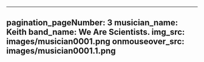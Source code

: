 ------
pagination_pageNumber: 3
musician_name: Keith
band_name: We Are Scientists.
img_src: images/musician0001.png
onmouseover_src: images/musician0001.1.png
------
